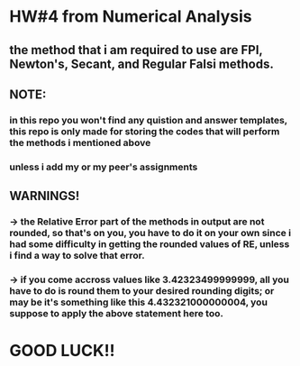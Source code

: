 # HW#4 from Numerical Analysis
## the method that i am required to use are FPI, Newton's, Secant, and Regular Falsi methods.
## NOTE: 
### in this repo you won't find any quistion and answer templates, this repo is only made for storing the codes that will perform the methods i mentioned above
### unless i add my or my peer's assignments

## WARNINGS!
### -> the Relative Error part of the methods in output are not rounded, so that's on you, you have to do it on your own since i had some difficulty in getting the rounded values of RE, unless i find a way to solve that error.
### -> if you come accross values like 3.42323499999999, all you have to do is round them to your desired rounding digits; or may be it's something like this 4.432321000000004, you suppose to apply the above statement here too.

# GOOD LUCK!!
